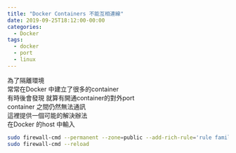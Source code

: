 ```yaml
---
title: "Docker Containers 不能互相連線"
date: 2019-09-25T18:12:00-00:00
categories:
  - Docker
tags:
  - docker
  - port
  - linux
---
```


為了隔離環境  
常常在Docker 中建立了很多的container  
有時後會發現 就算有開通container的對外port  
container 之間仍然無法通訊  
這裡提供一個可能的解決辦法  
在Docker 的host 中輸入
```bash
sudo firewall-cmd --permanent --zone=public --add-rich-rule='rule family=ipv4 source address=172.17.0.0/16 accept' 
sudo firewall-cmd --reload
```